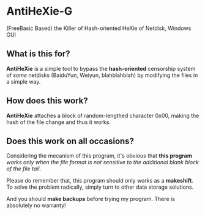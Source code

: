 # AntiHeXie-G
(FreeBasic Based) the Killer of Hash-oriented HeXie of Netdisk, Windows GUI

## What is this for?
**AntiHeXie** is a simple tool to bypass the **hash-oriented** censorship system of *some* netdisks (BaiduYun, Weiyun, blahblahblah) by modifying the files in a simple way. 

## How does this work?
**AntiHeXie** attaches a block of random-lengthed character 0x00, making the hash of the file change and thus it works.

## Does this work on all occasions?
Considering the mecanism of this program, it's obvious that **this program** *works only when the file format is not sensitive to the additional blank block of the file tail*. 

Please do remember that, this program should only works as a **makeshift**. To solve the problem radically, simply turn to other data storage solutions.

And you should **make backups** before trying my program. There is absolutely no warranty!
